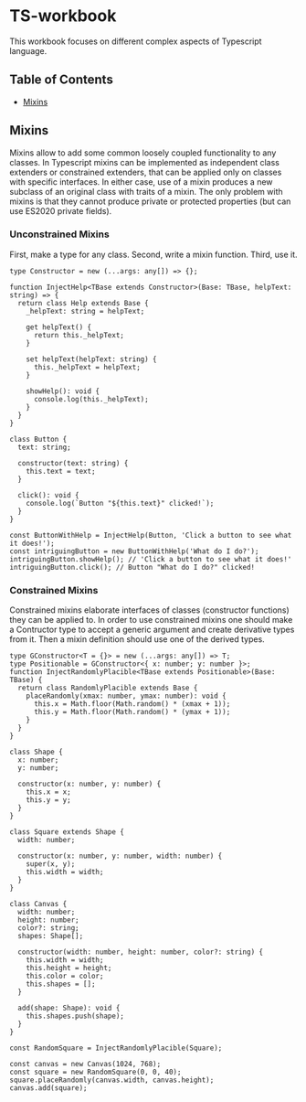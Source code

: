 # TS-workbook

This workbook focuses on different complex aspects of Typescript language.

## Table of Contents

- [Mixins](#mixins)

## Mixins

Mixins allow to add some common loosely coupled functionality to any classes. In Typescript mixins can be implemented as independent class extenders or constrained extenders, that can be applied only on classes with specific interfaces. In either case, use of a mixin produces a new subclass of an original class with traits of a mixin. The only problem with mixins is that they cannot produce private or protected properties (but can use ES2020 private fields).

### Unconstrained Mixins

First, make a type for any class. Second, write a mixin function. Third, use it.
```
type Constructor = new (...args: any[]) => {};

function InjectHelp<TBase extends Constructor>(Base: TBase, helpText: string) => {
  return class Help extends Base {
    _helpText: string = helpText;
    
    get helpText() {
      return this._helpText;
    }
    
    set helpText(helpText: string) {
      this._helpText = helpText;
    }
    
    showHelp(): void {
      console.log(this._helpText);
    }
  }
}

class Button {
  text: string;
  
  constructor(text: string) {
    this.text = text;
  }
  
  click(): void {
    console.log(`Button "${this.text}" clicked!`);
  }
}

const ButtonWithHelp = InjectHelp(Button, 'Click a button to see what it does!');
const intriguingButton = new ButtonWithHelp('What do I do?');
intriguingButton.showHelp(); // 'Click a button to see what it does!'
intriguingButton.click(); // Button "What do I do?" clicked!
```

### Constrained Mixins

Constrained mixins elaborate interfaces of classes (constructor functions) they can be applied to. In order to use constrained mixins one should make a Contructor type to accept a generic argument and create derivative types from it. Then a mixin definition should use one of the derived types.
```
type GConstructor<T = {}> = new (...args: any[]) => T;
type Positionable = GConstructor<{ x: number; y: number }>;
function InjectRandomlyPlacible<TBase extends Positionable>(Base: TBase) {
  return class RandomlyPlacible extends Base {
    placeRandomly(xmax: number, ymax: number): void {
      this.x = Math.floor(Math.random() * (xmax + 1));
      this.y = Math.floor(Math.random() * (ymax + 1));
    }
  }
}

class Shape {
  x: number;
  y: number;
  
  constructor(x: number, y: number) {
    this.x = x;
    this.y = y;
  }
}

class Square extends Shape {
  width: number;
  
  constructor(x: number, y: number, width: number) {
    super(x, y);
    this.width = width;
  }
}

class Canvas {
  width: number;
  height: number;
  color?: string;
  shapes: Shape[];
  
  constructor(width: number, height: number, color?: string) {
    this.width = width;
    this.height = height;
    this.color = color;
    this.shapes = [];
  }
  
  add(shape: Shape): void {
    this.shapes.push(shape);
  }
}

const RandomSquare = InjectRandomlyPlacible(Square);

const canvas = new Canvas(1024, 768);
const square = new RandomSquare(0, 0, 40);
square.placeRandomly(canvas.width, canvas.height);
canvas.add(square);
```


